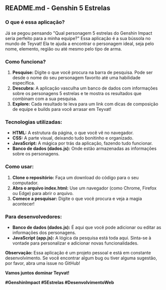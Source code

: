 ## **README.md - Genshin 5 Estrelas**

### **O que é essa aplicação?**

Já se pegou pensando "Qual personagem 5 estrelas do Genshin Impact seria perfeito para a minha equipe?" Essa aplicação é a sua bússola no mundo de Teyvat! Ela te ajuda a encontrar o personagem ideal, seja pelo nome, elemento, região ou até mesmo pelo tipo de arma. 

### **Como funciona?**

1. **Pesquise:** Digite o que você procura na barra de pesquisa. Pode ser desde o nome do seu personagem favorito até uma habilidade específica.
2. **Descubra:** A aplicação vasculha um banco de dados com informações sobre os personagens 5 estrelas e te mostra os resultados que combinam com a sua pesquisa.
3. **Explore:** Cada resultado te leva para um link com dicas de composição de equipe e builds para você arrasar em Teyvat!

### **Tecnologias utilizadas:**

* **HTML:** A estrutura da página, o que você vê no navegador.
* **CSS:** A parte visual, deixando tudo bonitinho e organizado.
* **JavaScript:** A mágica por trás da aplicação, fazendo tudo funcionar.
* **Banco de dados (dados.js):** Onde estão armazenadas as informações sobre os personagens.

### **Como usar:**

1. **Clone o repositório:** Faça um download do código para o seu computador.
2. **Abra o arquivo index.html:** Use um navegador (como Chrome, Firefox ou Edge) para abrir o arquivo.
3. **Comece a pesquisar:** Digite o que você procura e veja a magia acontecer!

### **Para desenvolvedores:**

* **Banco de dados (dados.js):** É aqui que você pode adicionar ou editar as informações dos personagens.
* **JavaScript (app.js):** A lógica da pesquisa está toda aqui. Sinta-se à vontade para personalizar e adicionar novas funcionalidades.

**Observação:** Essa aplicação é um projeto pessoal e está em constante desenvolvimento. Se você encontrar algum bug ou tiver alguma sugestão, por favor, abra uma issue no GitHub!

**Vamos juntos dominar Teyvat!** 

**#GenshinImpact #5Estrelas #DesenvolvimentoWeb**

